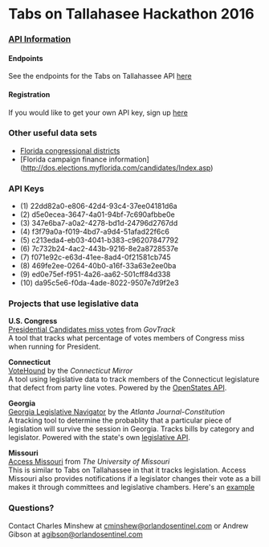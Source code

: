 # Tabs on Tallahasee Hackathon 2016

### <u>API Information</u>
#### Endpoints
See the endpoints for the Tabs on Tallahassee API [here](http://www.tabsontallahassee.com/api)

#### Registration
If you would like to get your own API key, sign up [here](https://tabsontallahassee.com/accounts/register/)

### Other useful data sets
+ [Florida congressional districts](https://brigades.opendatanetwork.com/dataset/2014-Congressional-Districts/eu9j-g67a?firstRun=true)
+ [Florida campaign finance information] (http://dos.elections.myflorida.com/candidates/Index.asp)

### API Keys
+ (1) 22dd82a0-e806-42d4-93c4-37ee04181d6a
+ (2) d5e0ecea-3647-4a01-94bf-7c690afbbe0e
+ (3) 347e6ba7-a0a2-4278-bd1d-24796d2767dd
+ (4) f3f79a0a-f019-4bd7-a9d4-51afad22f6c6
+ (5) c213eda4-eb03-4041-b383-c96207847792
+ (6) 7c732b24-4ac2-443b-9216-8e2a8728537e
+ (7) f071e92c-e63d-41ee-8ad4-0f21581cb745
+ (8) 469fe2ee-0264-40b0-a16f-33a63e2ee0ba
+ (9) ed0e75ef-f951-4a26-aa62-501cff84d338
+ (10) da95c5e6-f0da-4ade-8022-9507e7d9f2e3

### Projects that use legislative data
<b>U.S. Congress</b><br>
[Presidential Candidates miss votes](https://www.govtrack.us/congress/votes/presidential-candidates) from <i>GovTrack</i><br>
A tool that tracks what percentage of votes members of Congress miss when running for President.

<b>Connecticut</b><br>
[VoteHound](http://projects.ctmirror.org/vote/) by the <i>Connecticut Mirror</i><br>
A tool using legislative data to track members of the Connecticut legislature that defect from party line votes. Powered by the [OpenStates API](http://www.openstates.org).

<b>Georgia</b><br>
[Georgia Legislative Navigator](http://legislativenavigator.myajc.com) by the <i>Atlanta Journal-Constitution</i><br>
A tracking tool to determine the probablity that a particular piece of legislation will survive the session in Georgia. Tracks bills by category and legislator. Powered with the state's own [legislative API](http://gga.apis.gaodp.org).

<b>Missouri</b><br>
[Access Missouri](http://www.accessmissouri.org) from <i>The University of Missouri</i><br>
This is similar to Tabs on Tallahassee in that it tracks legislation. Access Missouri also provides notifications if a legislator changes their vote as a bill makes it through committees and legislative chambers. Here's an [example](http://www.accessmissouri.org/legislators/voting_activity.php?id=477)

### Questions?

Contact Charles Minshew at cminshew@orlandosentinel.com or Andrew Gibson at agibson@orlandosentinel.com
